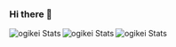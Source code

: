 ### Hi there 👋

<a href="https://github.com/anuraghazra/github-readme-stats">
  <img align="left" src="https://github-readme-stats.vercel.app/api?username=ogikei&count_private=true&show_icons=true&show_owner=true&title_color=ffffff&text_color=ffffff&icon_color=ffffff&hide_border=true&bg_color=120,FFBEBB,43ABF6" alt="ogikei Stats" />
</a>

<a href="https://github.com/anuraghazra/github-readme-stats">
  <img align="left" src="https://github-readme-stats.vercel.app/api/top-langs/?username=ogikei&count_private=true&show_icons=true&show_owner=true&title_color=ffffff&text_color=ffffff&icon_color=ffffff&hide_border=true&bg_color=120,FFBEBB,43ABF6&langs_count=10" alt="ogikei Stats" />
</a>

<a href="https://github.com/ryo-ma/github-profile-trophy">
  <img align="left" src="https://github-profile-trophy.vercel.app/?username=ogikei&count_private=true&show_icons=true&show_owner=true&title_color=ffffff&text_color=ffffff&icon_color=ffffff&hide_border=true&bg_color=120,FFBEBB,43ABF6&langs_count=10" alt="ogikei Stats" />
</a>

<!--
[![trophy](https://github-profile-trophy.vercel.app/?username=ogikei)](https://github.com/ryo-ma/github-profile-trophy)
-->

<!--
[![ogikei's github stats](https://github-readme-stats.vercel.app/api?username=ogikei&count_private=true&show_icons=true&show_owner=true)](https://github.com/ogikei)
-->

<!--
[![ReadMe Card](https://github-readme-stats.vercel.app/api/pin/?username=ogikei&repo=xxxxx&theme=radical)](https://github.com/ogikei/xxxx)
-->

<!--
[![Top Langs](https://github-readme-stats.vercel.app/api/top-langs/?username=ogikei)](https://github.com/anuraghazra/github-readme-stats)
-->

<!--
**ogikei/ogikei** is a ✨ _special_ ✨ repository because its `README.md` (this file) appears on your GitHub profile.

Here are some ideas to get you started:

- 🔭 I’m currently working on ...
- 🌱 I’m currently learning ...
- 👯 I’m looking to collaborate on ...
- 🤔 I’m looking for help with ...
- 💬 Ask me about ...
- 📫 How to reach me: ...
- 😄 Pronouns: ...
- ⚡ Fun fact: ...
-->
